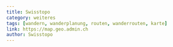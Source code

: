 ```yaml
---
title: Swisstopo
category: weiteres
tags: [wandern, wanderplanung, routen, wanderrouten, karte]
link: https://map.geo.admin.ch
author: Swisstopo
---
```

